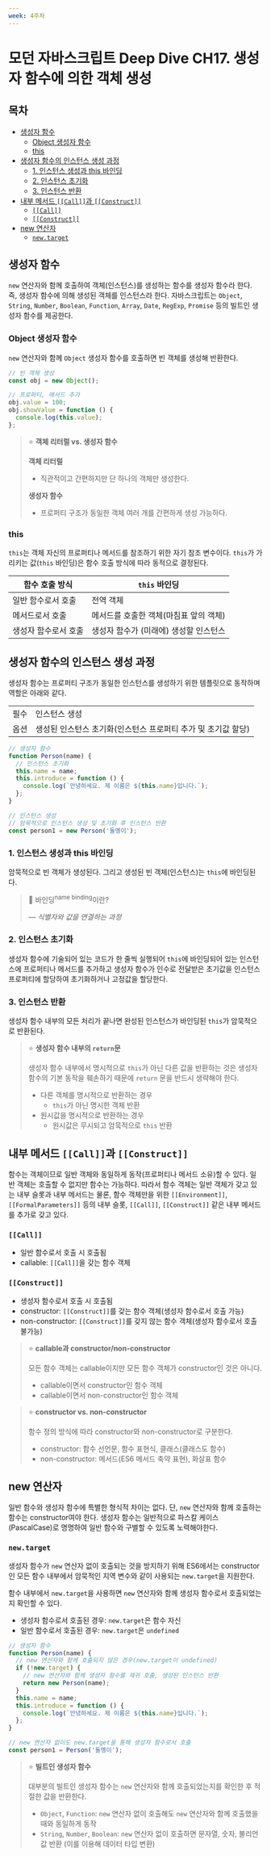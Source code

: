 ```yaml
---
week: 4주차
---
```


# 모던 자바스크립트 Deep Dive CH17. 생성자 함수에 의한 객체 생성

## 목차

- [생성자 함수](#생성자-함수)
  - [Object 생성자 함수](#object-생성자-함수)
  - [this](#this)
- [생성자 함수의 인스턴스 생성 과정](#생성자-함수의-인스턴스-생성-과정)
  - [1. 인스턴스 생성과 this 바인딩](#1-인스턴스-생성과-this-바인딩)
  - [2. 인스턴스 초기화](#2-인스턴스-초기화)
  - [3. 인스턴스 반환](#3-인스턴스-반환)
- [내부 메서드 `[[Call]]`과 `[[Construct]]`](#내부-메서드-call과-construct)
  - [`[[Call]]`](#call)
  - [`[[Construct]]`](#construct)
- [new 연산자](#new-연산자)
  - [`new.target`](#newtarget)


## 생성자 함수

`new` 연산자와 함께 호출하여 객체(인스턴스)를 생성하는 함수를 생성자 함수라 한다. 즉, 생성자 함수에 의해 생성된 객체를 인스턴스라 한다. 자바스크립트는 `Object`, `String`, `Number`, `Boolean`, `Function`, `Array`, `Date`, `RegExp`, `Promise` 등의 빌트인 생성자 함수를 제공한다.

### Object 생성자 함수

`new` 연산자와 함께 `Object` 생성자 함수를 호출하면 빈 객체를 생성해 반환한다.

```js
// 빈 객체 생성
const obj = new Object();

// 프로퍼티, 메서드 추가
obj.value = 100;
obj.showValue = function () {
  console.log(this.value);
};
```

> ⭐ **객체 리터럴 vs. 생성자 함수**
>
> **객체 리터럴**
>
> * 직관적이고 간편하지만 단 하나의 객체만 생성한다.
>
> **생성자 함수**
> 
> * 프로퍼티 구조가 동일한 객체 여러 개를 간편하게 생성 가능하다.

### this

`this`는 객체 자신의 프로퍼티나 메서드를 참조하기 위한 자기 참조 변수이다. `this`가 가리키는 값(`this` 바인딩)은 함수 호출 방식에 따라 동적으로 결정된다.

| 함수 호출 방식       | `this` 바인딩                          |
| -------------------- | -------------------------------------- |
| 일반 함수로서 호출   | 전역 객체                              |
| 메서드로서 호출      | 메서드를 호출한 객체(마침표 앞의 객체) |
| 생성자 함수로서 호출 | 생성자 함수가 (미래에) 생성할 인스턴스 |

## 생성자 함수의 인스턴스 생성 과정

생성자 함수는 프로퍼티 구조가 동일한 인스턴스를 생성하기 위한 템플릿으로 동작하며 역할은 아래와 같다.

<table>
  <tr>
    <td>필수</td>
    <td>인스턴스 생성</td>
  </tr>
  <tr>
    <td>옵션</td>
    <td>생성된 인스턴스 초기화(인스턴스 프로퍼티 추가 및 초기값 할당)</td>
  </tr>
</table>

```js
// 생성자 함수
function Person(name) {
  // 인스턴스 초기화
  this.name = name;
  this.introduce = function () {
    console.log(`안녕하세요. 제 이름은 ${this.name}입니다.`);
  };
}

// 인스턴스 생성
// 암묵적으로 인스턴스 생성 및 초기화 후 인스턴스 반환
const person1 = new Person('돌멩이');
```

### 1. 인스턴스 생성과 this 바인딩

암묵적으로 빈 객체가 생성된다. 그리고 생성된 빈 객체(인스턴스)는 `this`에 바인딩된다.

> 💭 바인딩<sup>name binding</sup>이란?
> 
> — *식별자와 값을 연결하는 과정*

### 2. 인스턴스 초기화

생성자 함수에 기술되어 있는 코드가 한 줄씩 실행되어 `this`에 바인딩되어 있는 인스턴스에 프로퍼티나 메서드를 추가하고 생성자 함수가 인수로 전달받은 초기값을 인스턴스 프로퍼티에 할당하여 초기화하거나 고정값을 할당한다.

### 3. 인스턴스 반환

생성자 함수 내부의 모든 처리가 끝나면 완성된 인스턴스가 바인딩된 `this`가 암묵적으로 반환된다.

> ⭐ **생성자 함수 내부의 `return`문**
>
> 생성자 함수 내부에서 명시적으로 `this`가 아닌 다른 값을 반환하는 것은 생성자 함수의 기본 동작을 훼손하기 때문에 `return` 문을 반드시 생략해야 한다.
> * 다른 객체를 명시적으로 반환하는 경우
>   - `this`가 아닌 명시한 객체 반환
> * 원시값을 명시적으로 반환하는 경우
>   - 원시값은 무시되고 암묵적으로 `this` 반환

## 내부 메서드 `[[Call]]`과 `[[Construct]]`

함수는 객체이므로 일반 객체와 동일하게 동작(프로퍼티나 메서드 소유)할 수 있다. 일반 객체는 호출할 수 없지만 함수는 가능하다. 따라서 함수 객체는 일반 객체가 갖고 있는 내부 슬롯과 내부 메서드는 물론, 함수 객체만을 위한 `[[Environment]]`, `[[FormalParameters]]` 등의 내부 슬롯, `[[Call]]`, `[[Construct]]` 같은 내부 메서드를 추가로 갖고 있다. 

### `[[Call]]`

* 일반 함수로서 호출 시 호출됨
* callable: `[[Call]]`을 갖는 함수 객체

### `[[Construct]]`

* 생성자 함수로서 호출 시 호출됨
* constructor: `[[Construct]]`를 갖는 함수 객체(생성자 함수로서 호출 가능)
* non-constructor: `[[Construct]]`를 갖지 않는 함수 객체(생성자 함수로서 호출 불가능)

> ⭐ **callable과 constructor/non-constructor**
> 
> 모든 함수 객체는 callable이지만 모든 함수 객체가 constructor인 것은 아니다.
>
> * callable이면서 constructor인 함수 객체
> * callable이면서 non-constructor인 함수 객체

> ⭐ **constructor vs. non-constructor**
>
> 함수 정의 방식에 따라 constructor와 non-constructor로 구분한다.
> * constructor: 함수 선언문, 함수 표현식, 클래스(클래스도 함수)
> * non-constructor: 메서드(ES6 메서드 축약 표현), 화살표 함수

## new 연산자

일반 함수와 생성자 함수에 특별한 형식적 차이는 없다. 단, `new` 연산자와 함께 호출하는 함수는 constructor여야 한다. 생성자 함수는 일반적으로 파스칼 케이스(PascalCase)로 명명하여 일반 함수와 구별할 수 있도록 노력해야한다. 

### `new.target`

생성자 함수가 `new` 연산자 없이 호출되는 것을 방지하기 위해 ES6에서는 constructor인 모든 함수 내부에서 암묵적인 지역 변수와 같이 사용되는 `new.target`을 지원한다.

함수 내부에서 `new.target`을 사용하면 `new` 연산자와 함께 생성자 함수로서 호출되었는지 확인할 수 있다.

* 생성자 함수로서 호출된 경우: `new.target`은 함수 자신
* 일반 함수로서 호출된 경우: `new.target`은 `undefined`

```js
// 생성자 함수
function Person(name) {
  // new 연산자와 함께 호출되지 않은 경우(new.target이 undefined)
  if (!new.target) {
    // new 연산자와 함께 생성자 함수를 재귀 호출, 생성된 인스턴스 반환
    return new Person(name);
  }
  this.name = name;
  this.introduce = function () {
    console.log(`안녕하세요. 제 이름은 ${this.name}입니다.`);
  };
}

// new 연산자 없이도 new.target을 통해 생성자 함수로서 호출
const person1 = Person('돌멩이');
```

> ⭐ **빌트인 생성자 함수**
>
> 대부분의 빌트인 생성자 함수는 `new` 연산자와 함께 호출되었는지를 확인한 후 적절한 값을 반환한다.
>
> * `Object`, `Function`: `new` 연산자 없이 호출해도 `new` 연산자와 함께 호출했을 때와 동일하게 동작
> * `String`, `Number`, `Boolean`: `new` 연산자 없이 호출하면 문자열, 숫자, 불리언 값 반환 (이를 이용해 데이터 타입 변환)